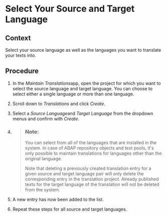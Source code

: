<!-- loio85823efe3caa41298cb8f239c7ccf9dd -->

# Select Your Source and Target Language



## Context

Select your source language as well as the languages you want to translate your texts into.



## Procedure

1.  In the *Maintain Translations*app, open the project for which you want to select the source language and target language. You can choose to select either a single language or more than one language.

2.  Scroll down to *Translations* and click *Create*.

3.  Select a *Source Language*and *Target Language* from the dropdown menus and confirm with *Create*.

4.  > ### Note:  
    > You can select from all of the languages that are installed in the system. In case of ABAP repository objects and text pools, it's only possible to maintain translations for languages other than the original language.
    > 
    > Note that deleting a previously created translation entry for a given source and target language pair will only delete the corresponding entry in the translation project. Already published texts for the target language of the translation will not be deleted from the system.

5.  A new entry has now been added to the list.

6.  Repeat these steps for all source and target languages.



